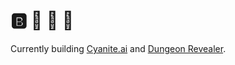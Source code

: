 # 🅱️ 🐙 🐳 🦞

Currently building [Cyanite.ai](https://cyanite.ai/) and [Dungeon Revealer](https://github.com/dungeon-revealer/dungeon-revealer).
